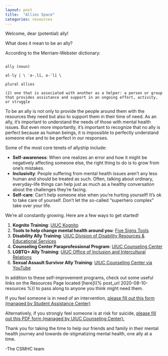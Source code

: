 ```yaml
---
layout: post
title:  "Allies Space"
categories: resources
---
```


Welcome, dear (potential) ally!

What does it mean to be an ally?

According to the Merriam-Webster dictionary:

```

ally (noun)

al·​ly | \ ˈa-ˌlī, ə-ˈlī \

plural allies

(2) one that is associated with another as a helper: a person or group that provides assistance and support in an ongoing effort, activity, or struggle

```

To be an ally is not only to provide the people around them with the resources they need but also to support them in their time of need. As an ally, it’s important to understand the needs of those with mental health issues. But even more importantly, it’s important to recognize that no ally is perfect because as human beings, it is impossible to perfectly understand someone else and to be perfect in our responses.

Some of the most core tenets of allyship include:

* **Self-awareness**: When one realizes an error and how it might be negatively affecting someone else, the right thing to do is to grow from one’s mistakes.
* **Inclusivity**: People suffering from mental health issues aren’t any less human and should be treated as such. Often, talking about ordinary, everyday-life things can help just as much as a healthy conversation about the challenges they’re facing.
* **Self-care**: Can’t help someone else when you’re hurting yourself! It’s ok to take care of yourself. Don’t let the so-called “superhero complex” take over your life.

We’re all constantly growing. Here are a few ways to get started!

1. **Kognito Training**: [UIUC Kognito](https://ui.kognito.com) 
2. **Tools to help change mental health around you**: [Five Signs Tools](https://www.changedirection.org/tools/)
3. **Disability Ally Training**: [UIUC Division of Disability Resources & Educational Services](https://www.disability.illinois.edu/disability-allyship)
4. **Counseling Center Paraprofessional Program**: [UIUC Counseling Center](https://counselingcenter.illinois.edu/training/counseling-center-paraprofessional-program)
5. **LGBTQ+ Ally Training**: [UIUC Office of Inclusion and Intercultural Relations](https://oiir.illinois.edu/lgbt-resource-center/our-programs/lgbt-ally-network)
6. **Sexual Assault Survivor Ally Training**: [UIUC Counseling Center via YouTube](https://youtu.be/BKHu-AyT4pQ)

In addition to these self-improvement programs, check out some useful links on the Resources Page located [here]({% post_url 2020-08-10-resources %}) to pass along to anyone you think might need them.

If you feel someone is in need of an intervention, [please fill out this form (managed by Student Assistance Center)](https://cm.maxient.com/reportingform.php?UnivofIllinois&layout_id=8)

Alternatively, if you strongly feel someone is at risk for suicide, [please fill out this PDF form (managed by UIUC Counseling Center).](https://counselingcenter.illinois.edu/sites/default/files/Suicide%20Incident%20Referral.pdf)

Thank you for taking the time to help our friends and family in their mental health journey and towards de-stigmatizing mental health, one ally at a time.

-The CSMHC team